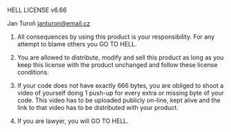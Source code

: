 HELL LICENSE v6.66

Jan Turoň <janturon@email.cz>

1. All consequences by using this product is your responsibility. For any attempt to blame others you GO TO HELL.

2. You are allowed to distribute, modify and sell this product as long as you keep this license with the product unchanged and follow these license conditions.

3. If your code does not have exactly 666 bytes, you are obliged to shoot a video of yourself doing 1 push-up for every extra or missing byte of your code. This video has to be uploaded publicly on-line, kept alive and the link to that video has to be distributed with your product.

4. If you are lawyer, you will GO TO HELL.
